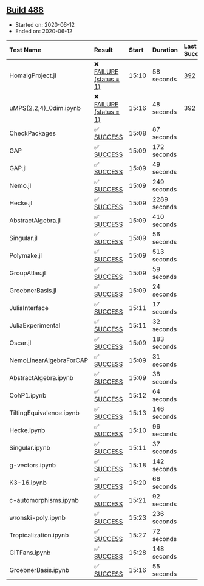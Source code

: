 ## [Build 488](https://oscarci.mathematik.uni-kl.de/job/oscar-julia-1.4/488/)

* Started on: 2020-06-12
* Ended on: 2020-06-12

| Test Name    | Result | Start | Duration | Last Success | First Failure |
|:-------------|:-------|:------|:---------|:-------------|:--------------|
| HomalgProject.jl | ❌ [FAILURE (status = 1)](https://oscarci.mathematik.uni-kl.de/job/oscar-julia-1.4/488/artifact/logs/build-488/HomalgProject.jl.log) | 15:10 | 58 seconds | [392](https://oscarci.mathematik.uni-kl.de/job/oscar-julia-1.4/392/) | [393](https://oscarci.mathematik.uni-kl.de/job/oscar-julia-1.4/393/) |
| uMPS(2,2,4)_0dim.ipynb | ❌ [FAILURE (status = 1)](https://oscarci.mathematik.uni-kl.de/job/oscar-julia-1.4/488/artifact/logs/build-488/uMPS-2-2-4-_0dim.ipynb.log) | 15:16 | 48 seconds | [392](https://oscarci.mathematik.uni-kl.de/job/oscar-julia-1.4/392/) | [393](https://oscarci.mathematik.uni-kl.de/job/oscar-julia-1.4/393/) |
| CheckPackages | ✅ [SUCCESS](https://oscarci.mathematik.uni-kl.de/job/oscar-julia-1.4/488/artifact/logs/build-488/CheckPackages.log) | 15:08 | 87 seconds |  |  |
| GAP | ✅ [SUCCESS](https://oscarci.mathematik.uni-kl.de/job/oscar-julia-1.4/488/artifact/logs/build-488/GAP.log) | 15:09 | 172 seconds |  |  |
| GAP.jl | ✅ [SUCCESS](https://oscarci.mathematik.uni-kl.de/job/oscar-julia-1.4/488/artifact/logs/build-488/GAP.jl.log) | 15:09 | 49 seconds |  |  |
| Nemo.jl | ✅ [SUCCESS](https://oscarci.mathematik.uni-kl.de/job/oscar-julia-1.4/488/artifact/logs/build-488/Nemo.jl.log) | 15:09 | 249 seconds |  |  |
| Hecke.jl | ✅ [SUCCESS](https://oscarci.mathematik.uni-kl.de/job/oscar-julia-1.4/488/artifact/logs/build-488/Hecke.jl.log) | 15:09 | 2289 seconds |  |  |
| AbstractAlgebra.jl | ✅ [SUCCESS](https://oscarci.mathematik.uni-kl.de/job/oscar-julia-1.4/488/artifact/logs/build-488/AbstractAlgebra.jl.log) | 15:09 | 410 seconds |  |  |
| Singular.jl | ✅ [SUCCESS](https://oscarci.mathematik.uni-kl.de/job/oscar-julia-1.4/488/artifact/logs/build-488/Singular.jl.log) | 15:09 | 56 seconds |  |  |
| Polymake.jl | ✅ [SUCCESS](https://oscarci.mathematik.uni-kl.de/job/oscar-julia-1.4/488/artifact/logs/build-488/Polymake.jl.log) | 15:09 | 513 seconds |  |  |
| GroupAtlas.jl | ✅ [SUCCESS](https://oscarci.mathematik.uni-kl.de/job/oscar-julia-1.4/488/artifact/logs/build-488/GroupAtlas.jl.log) | 15:09 | 59 seconds |  |  |
| GroebnerBasis.jl | ✅ [SUCCESS](https://oscarci.mathematik.uni-kl.de/job/oscar-julia-1.4/488/artifact/logs/build-488/GroebnerBasis.jl.log) | 15:09 | 24 seconds |  |  |
| JuliaInterface | ✅ [SUCCESS](https://oscarci.mathematik.uni-kl.de/job/oscar-julia-1.4/488/artifact/logs/build-488/JuliaInterface.log) | 15:11 | 17 seconds |  |  |
| JuliaExperimental | ✅ [SUCCESS](https://oscarci.mathematik.uni-kl.de/job/oscar-julia-1.4/488/artifact/logs/build-488/JuliaExperimental.log) | 15:11 | 32 seconds |  |  |
| Oscar.jl | ✅ [SUCCESS](https://oscarci.mathematik.uni-kl.de/job/oscar-julia-1.4/488/artifact/logs/build-488/Oscar.jl.log) | 15:09 | 183 seconds |  |  |
| NemoLinearAlgebraForCAP | ✅ [SUCCESS](https://oscarci.mathematik.uni-kl.de/job/oscar-julia-1.4/488/artifact/logs/build-488/NemoLinearAlgebraForCAP.log) | 15:09 | 31 seconds |  |  |
| AbstractAlgebra.ipynb | ✅ [SUCCESS](https://oscarci.mathematik.uni-kl.de/job/oscar-julia-1.4/488/artifact/logs/build-488/AbstractAlgebra.ipynb.log) | 15:09 | 38 seconds |  |  |
| CohP1.ipynb | ✅ [SUCCESS](https://oscarci.mathematik.uni-kl.de/job/oscar-julia-1.4/488/artifact/logs/build-488/CohP1.ipynb.log) | 15:12 | 64 seconds |  |  |
| TiltingEquivalence.ipynb | ✅ [SUCCESS](https://oscarci.mathematik.uni-kl.de/job/oscar-julia-1.4/488/artifact/logs/build-488/TiltingEquivalence.ipynb.log) | 15:13 | 146 seconds |  |  |
| Hecke.ipynb | ✅ [SUCCESS](https://oscarci.mathematik.uni-kl.de/job/oscar-julia-1.4/488/artifact/logs/build-488/Hecke.ipynb.log) | 15:10 | 96 seconds |  |  |
| Singular.ipynb | ✅ [SUCCESS](https://oscarci.mathematik.uni-kl.de/job/oscar-julia-1.4/488/artifact/logs/build-488/Singular.ipynb.log) | 15:11 | 37 seconds |  |  |
| g-vectors.ipynb | ✅ [SUCCESS](https://oscarci.mathematik.uni-kl.de/job/oscar-julia-1.4/488/artifact/logs/build-488/g-vectors.ipynb.log) | 15:18 | 142 seconds |  |  |
| K3-16.ipynb | ✅ [SUCCESS](https://oscarci.mathematik.uni-kl.de/job/oscar-julia-1.4/488/artifact/logs/build-488/K3-16.ipynb.log) | 15:20 | 66 seconds |  |  |
| c-automorphisms.ipynb | ✅ [SUCCESS](https://oscarci.mathematik.uni-kl.de/job/oscar-julia-1.4/488/artifact/logs/build-488/c-automorphisms.ipynb.log) | 15:21 | 92 seconds |  |  |
| wronski-poly.ipynb | ✅ [SUCCESS](https://oscarci.mathematik.uni-kl.de/job/oscar-julia-1.4/488/artifact/logs/build-488/wronski-poly.ipynb.log) | 15:23 | 236 seconds |  |  |
| Tropicalization.ipynb | ✅ [SUCCESS](https://oscarci.mathematik.uni-kl.de/job/oscar-julia-1.4/488/artifact/logs/build-488/Tropicalization.ipynb.log) | 15:27 | 72 seconds |  |  |
| GITFans.ipynb | ✅ [SUCCESS](https://oscarci.mathematik.uni-kl.de/job/oscar-julia-1.4/488/artifact/logs/build-488/GITFans.ipynb.log) | 15:28 | 148 seconds |  |  |
| GroebnerBasis.ipynb | ✅ [SUCCESS](https://oscarci.mathematik.uni-kl.de/job/oscar-julia-1.4/488/artifact/logs/build-488/GroebnerBasis.ipynb.log) | 15:16 | 55 seconds |  |  |
